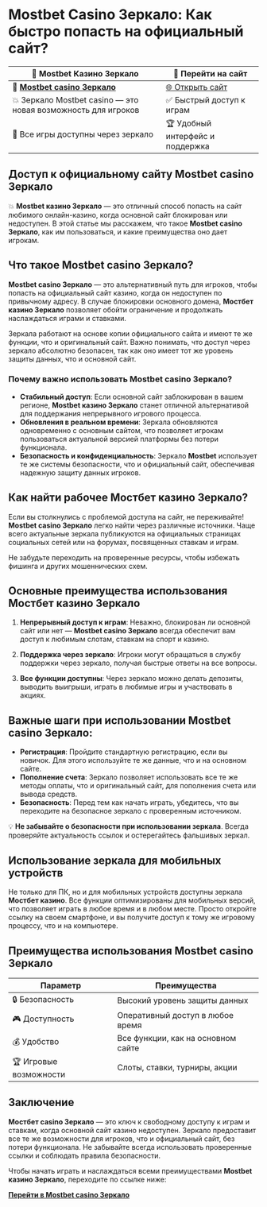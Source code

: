 # Mostbet Casino Зеркало: Как быстро попасть на официальный сайт?
| 📌 **Mostbet Казино Зеркало** | 🚀 Перейти на сайт |
|------------------------------|--------------------|
| 🔗 [**Mostbet casino Зеркало**](https://ktbtis024ifqfn0mst.com/beQs) | [🌐 Открыть сайт](https://ktbtis024ifqfn0mst.com/beQs) |
| 💥 Зеркало Mostbet casino — это новая возможность для игроков | ✅ Быстрый доступ к играм |
| 🎰 Все игры доступны через зеркало | 🏆 Удобный интерфейс и поддержка |

## Доступ к официальному сайту Mostbet casino Зеркало

💥 **Mostbet казино Зеркало** — это отличный способ попасть на сайт любимого онлайн-казино, когда основной сайт блокирован или недоступен. В этой статье мы расскажем, что такое **Mostbet casino Зеркало**, как им пользоваться, и какие преимущества оно дает игрокам.

## Что такое Mostbet casino Зеркало?

**Mostbet casino Зеркало** — это альтернативный путь для игроков, чтобы попасть на официальный сайт казино, когда он недоступен по привычному адресу. В случае блокировки основного домена, **Мостбет казино Зеркало** позволяет обойти ограничение и продолжать наслаждаться играми и ставками. 

Зеркала работают на основе копии официального сайта и имеют те же функции, что и оригинальный сайт. Важно понимать, что доступ через зеркало абсолютно безопасен, так как оно имеет тот же уровень защиты данных, что и основной сайт.

### Почему важно использовать **Mostbet casino Зеркало**?

- **Стабильный доступ**: Если основной сайт заблокирован в вашем регионе, **Mostbet казино Зеркало** станет отличной альтернативой для поддержания непрерывного игрового процесса. 
- **Обновления в реальном времени**: Зеркала обновляются одновременно с основным сайтом, что позволяет игрокам пользоваться актуальной версией платформы без потери функционала.
- **Безопасность и конфиденциальность**: Зеркало **Mostbet** использует те же системы безопасности, что и официальный сайт, обеспечивая надежную защиту данных игроков.

## Как найти рабочее **Мостбет казино Зеркало**?

Если вы столкнулись с проблемой доступа на сайт, не переживайте! **Mostbet casino Зеркало** легко найти через различные источники. Чаще всего актуальные зеркала публикуются на официальных страницах социальных сетей или на форумах, посвященных ставкам и играм.

Не забудьте переходить на проверенные ресурсы, чтобы избежать фишинга и других мошеннических схем.

## Основные преимущества использования **Мостбет казино Зеркало**

1. **Непрерывный доступ к играм**: Неважно, блокирован ли основной сайт или нет — **Mostbet casino Зеркало** всегда обеспечит вам доступ к любимым слотам, ставкам на спорт и казино.
   
2. **Поддержка через зеркало**: Игроки могут обращаться в службу поддержки через зеркало, получая быстрые ответы на все вопросы.
   
3. **Все функции доступны**: Через зеркало можно делать депозиты, выводить выигрыши, играть в любимые игры и участвовать в акциях.

## Важные шаги при использовании **Mostbet casino Зеркало**:

- **Регистрация**: Пройдите стандартную регистрацию, если вы новичок. Для этого используйте те же данные, что и на основном сайте.
- **Пополнение счета**: Зеркало позволяет использовать все те же методы оплаты, что и оригинальный сайт, для пополнения счета или вывода средств.
- **Безопасность**: Перед тем как начать играть, убедитесь, что вы переходите на безопасное зеркало с проверенным источником.

💡 **Не забывайте о безопасности при использовании зеркала**. Всегда проверяйте актуальность ссылок и остерегайтесь фальшивых зеркал.

## Использование зеркала для мобильных устройств

Не только для ПК, но и для мобильных устройств доступны зеркала **Мостбет казино**. Все функции оптимизированы для мобильных версий, что позволяет играть в любое время и в любом месте. Просто откройте ссылку на своем смартфоне, и вы получите доступ к тому же игровому процессу, что и на компьютере.

## Преимущества использования **Mostbet casino Зеркало**

| Параметр                        | Преимущества                    |
|----------------------------------|---------------------------------|
| 🔒 Безопасность                  | Высокий уровень защиты данных   |
| 🎮 Доступность                   | Оперативный доступ в любое время |
| 💰 Удобство                     | Все функции, как на основном сайте |
| 🏆 Игровые возможности           | Слоты, ставки, турниры, акции   |

## Заключение

**Мостбет casino Зеркало** — это ключ к свободному доступу к играм и ставкам, когда основной сайт казино недоступен. Зеркало предоставит все те же возможности для игроков, что и официальный сайт, без потери функционала. Не забывайте всегда использовать проверенные ссылки и соблюдать правила безопасности.

Чтобы начать играть и наслаждаться всеми преимуществами **Mostbet казино Зеркало**, переходите по ссылке ниже:  

[**Перейти в Mostbet casino Зеркало**](https://ktbtis024ifqfn0mst.com/beQs)
